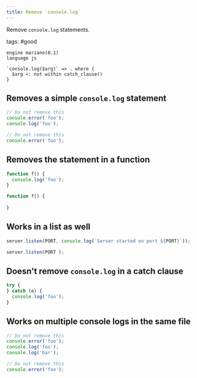 ```yaml
---
title: Remove `console.log`
---
```


Remove `console.log` statements.

tags: #good

```grit
engine marzano(0.1)
language js

`console.log($arg)` => . where {
  $arg <: not within catch_clause()
}
```

## Removes a simple `console.log` statement

```javascript
// Do not remove this
console.error('foo');
console.log('foo');
```

```javascript
// Do not remove this
console.error('foo');

```

## Removes the statement in a function

```javascript
function f() {
  console.log('foo');
}
```

```typescript
function f() {
  
}
```

## Works in a list as well

```javascript
server.listen(PORT, console.log(`Server started on port ${PORT}`));
```

```typescript
server.listen(PORT );
```

## Doesn't remove `console.log` in a catch clause

```javascript
try {
} catch (e) {
  console.log('foo');
}
```

## Works on multiple console logs in the same file

```javascript
// Do not remove this
console.error('foo');
console.log('foo');
console.log('bar');
```

```javascript
// Do not remove this
console.error('foo');


```
